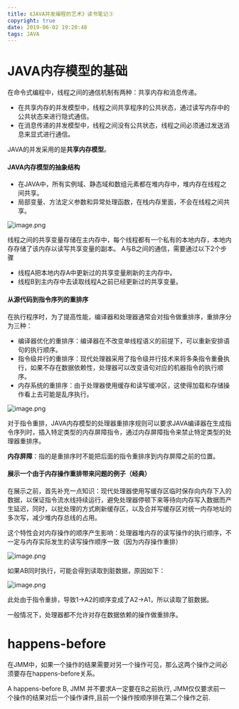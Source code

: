 ```yaml
---
title: 《JAVA并发编程的艺术》读书笔记③
copyright: true
date: 2019-06-02 19:20:48
tags: JAVA
---
```


# JAVA内存模型的基础

在命令式编程中，线程之间的通信机制有两种：共享内存和消息传递。

- 在共享内存的并发模型中，线程之间共享程序的公共状态，通过读写内存中的公共状态来进行隐式通信。
- 在消息传递的并发模型中，线程之间没有公共状态，线程之间必须通过发送消息来显式进行通信。

JAVA的并发采用的是**共享内存模型**。

#### JAVA内存模型的抽象结构
- 在JAVA中，所有实例域、静态域和数组元素都在堆内存中，堆内存在线程之间共享。
- 局部变量、方法定义参数和异常处理函数，在栈内存里面，不会在线程之间共享。

![image.png](https://upload-images.jianshu.io/upload_images/13918038-32ce6a246e0c8cdd.png?imageMogr2/auto-orient/strip%7CimageView2/2/w/1240)

线程之间的共享变量存储在主内存中，每个线程都有一个私有的本地内存，本地内存存储了该内存以读写共享变量的副本。
A与B之间的通信，需要通过以下2个步骤
- 线程A把本地内存A中更新过的共享变量刷新的主内存中。
- 线程B到主内存中去读取线程A之前已经更新过的共享变量。

#### 从源代码到指令序列的重排序
在执行程序时，为了提高性能，编译器和处理器通常会对指令做重排序，重排序分为三种：
- 编译器优化的重排序：编译器在不改变单线程语义的前提下，可以重新安排语句的执行顺序。
- 指令级并行的重排序：现代处理器采用了指令级并行技术来将多条指令重叠执行，如果不存在数据依赖性，处理器可以改变语句对应的机器指令的执行顺序。
- 内存系统的重排序：由于处理器使用缓存和读写缓冲区，这使得加载和存储操作看上去可能是乱序执行。

![image.png](https://upload-images.jianshu.io/upload_images/13918038-c82ce2df3c4d9e08.png?imageMogr2/auto-orient/strip%7CimageView2/2/w/1240)

对于指令重排，JAVA内存模型的处理器重排序规则可以要求JAVA编译器在生成指令序列时，插入特定类型的内存屏障指令，通过内存屏障指令来禁止特定类型的处理器重排序。

**内存屏障**：指的是重排序时不能把后面的指令重排序到内存屏障之前的位置。

#### 展示一个由于内存操作重排带来问题的例子（经典）
在展示之前，首先补充一点知识：现代处理器使用写缓存区临时保存向内存下入的数据，以保证指令流水线持续运行，避免处理器停顿下来等待向内存写入数据而产生延迟，同时，以批处理的方式刷新缓存区，以及合并写缓存区对统一内存地址的多次写，减少堆内存总线的占用。

这个特性会对内存操作的顺序产生影响：处理器堆内存的读写操作的执行顺序，不一定与内存实际发生的读写操作顺序一致（因为内存操作重排）

![image.png](https://upload-images.jianshu.io/upload_images/13918038-640d065ce10355d8.png?imageMogr2/auto-orient/strip%7CimageView2/2/w/1240)

如果AB同时执行，可能会得到读取到脏数据，原因如下：

![image.png](https://upload-images.jianshu.io/upload_images/13918038-ac6059838ed563db.png?imageMogr2/auto-orient/strip%7CimageView2/2/w/1240)

此处由于指令重排，导致1->A2的顺序变成了A2->A1，所以读取了脏数据。

一般情况下，处理器都不允许对存在数据依赖的操作做重排序。

# happens-before
在JMM中，如果一个操作的结果需要对另一个操作可见，那么这两个操作之间必须要存在happens-before关系。

A happens-before B, JMM 并不要求A一定要在B之前执行, JMM仅仅要求前一个操作的结果对后一个操作课件,且前一个操作按顺序排在第二个操作之前. 
